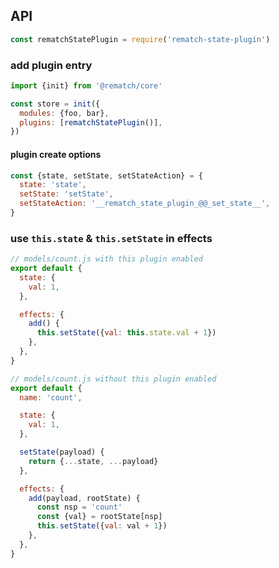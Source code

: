 ## API

```js
const rematchStatePlugin = require('rematch-state-plugin')
```

### add plugin entry

```js
import {init} from '@rematch/core'

const store = init({
  modules: {foo, bar},
  plugins: [rematchStatePlugin()],
})
```

#### plugin create options

```js
const {state, setState, setStateAction} = {
  state: 'state',
  setState: 'setState',
  setStateAction: '__rematch_state_plugin_@@_set_state__',
}
```

### use `this.state` & `this.setState` in effects

```js
// models/count.js with this plugin enabled
export default {
  state: {
    val: 1,
  },

  effects: {
    add() {
      this.setState({val: this.state.val + 1})
    },
  },
}
```

```js
// models/count.js without this plugin enabled
export default {
  name: 'count',

  state: {
    val: 1,
  },

  setState(payload) {
    return {...state, ...payload}
  },

  effects: {
    add(payload, rootState) {
      const nsp = 'count'
      const {val} = rootState[nsp]
      this.setState({val: val + 1})
    },
  },
}
```
